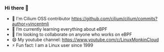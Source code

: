 ### Hi there 👋

- 🔭 I'm Cilium OSS contributor https://github.com/cilium/cilium/commits?author=vincentmli
- 🌱 I’m currently learning everything about eBPF
- 👯 I’m looking to collaborate on anyone who works on eBPF
- 😄 My youtube channel: https://www.youtube.com/c/LinuxMonkinCloud
- ⚡ Fun fact: I am a Linux user since 1999
